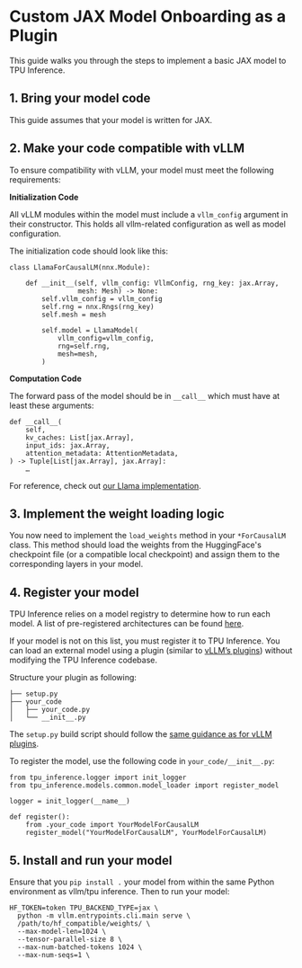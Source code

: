 # Custom JAX Model Onboarding as a Plugin

This guide walks you through the steps to implement a basic JAX model to TPU Inference.

## 1. Bring your model code

This guide assumes that your model is written for JAX.

## 2. Make your code compatible with vLLM

To ensure compatibility with vLLM, your model must meet the following requirements:

**Initialization Code**

All vLLM modules within the model must include a `vllm_config` argument in their constructor. This holds all vllm-related configuration as well as model configuration.

The initialization code should look like this:

```
class LlamaForCausalLM(nnx.Module):

    def __init__(self, vllm_config: VllmConfig, rng_key: jax.Array,
                 mesh: Mesh) -> None:
        self.vllm_config = vllm_config
        self.rng = nnx.Rngs(rng_key)
        self.mesh = mesh

        self.model = LlamaModel(
            vllm_config=vllm_config,
            rng=self.rng,
            mesh=mesh,
        )
```

**Computation Code**

The forward pass of the model should be in `__call__` which must have at least these arguments:

```
def __call__(
    self,
    kv_caches: List[jax.Array],
    input_ids: jax.Array,
    attention_metadata: AttentionMetadata,
) -> Tuple[List[jax.Array], jax.Array]:
    …
```

For reference, check out [our Llama implementation](https://github.com/vllm-project/tpu-inference/blob/aad6cc2a36a2cf0de681f76055ce632d5abeca5f/tpu_inference/models/jax/llama3.py).

## 3. Implement the weight loading logic

You now need to implement the `load_weights` method in your `*ForCausalLM` class. This method should load the weights from the HuggingFace's checkpoint file (or a compatible local checkpoint) and assign them to the corresponding layers in your model.

## 4. Register your model

TPU Inference relies on a model registry to determine how to run each model. A list of pre-registered architectures can be found [here](https://github.com/vllm-project/tpu-inference/blob/aad6cc2a36a2cf0de681f76055ce632d5abeca5f/tpu_inference/models/jax/model_loader.py#L22).

If your model is not on this list, you must register it to TPU Inference. You can load an external model using a plugin (similar to [vLLM’s plugins](https://docs.vllm.ai/en/latest/contributing/model/registration.html)) without modifying the TPU Inference codebase.

Structure your plugin as following:

```
├── setup.py
├── your_code
│   ├── your_code.py
│   └── __init__.py
```

The `setup.py` build script should follow the [same guidance as for vLLM plugins](https://docs.vllm.ai/en/latest/design/plugin_system.html#how-vllm-discovers-plugins).

To register the model, use the following code in `your_code/__init__.py`:

```
from tpu_inference.logger import init_logger
from tpu_inference.models.common.model_loader import register_model

logger = init_logger(__name__)

def register():
    from .your_code import YourModelForCausalLM
    register_model("YourModelForCausalLM", YourModelForCausalLM)
```

## 5. Install and run your model

Ensure that you `pip install .` your model from within the same Python environment as vllm/tpu inference. Then to run your model:

```
HF_TOKEN=token TPU_BACKEND_TYPE=jax \
  python -m vllm.entrypoints.cli.main serve \
  /path/to/hf_compatible/weights/ \
  --max-model-len=1024 \
  --tensor-parallel-size 8 \
  --max-num-batched-tokens 1024 \
  --max-num-seqs=1 \
```
